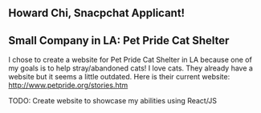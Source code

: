 ## Howard Chi, Snacpchat Applicant!

## Small Company in LA: Pet Pride Cat Shelter
I chose to create a website for Pet Pride Cat Shelter in LA because one of my goals is to help stray/abandoned cats! I love cats.
They already have a website but it seems a little outdated. Here is their current website: http://www.petpride.org/stories.htm

TODO:
Create website to showcase my abilities using React/JS 